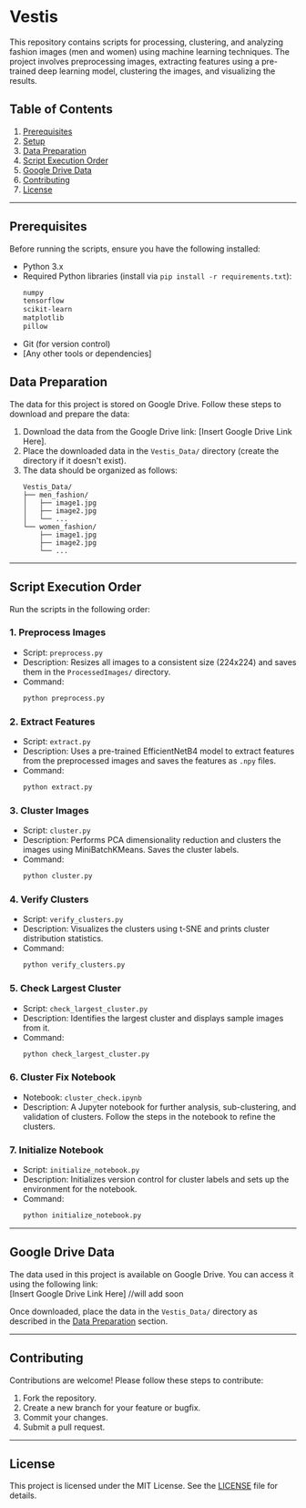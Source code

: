 # Vestis

This repository contains scripts for processing, clustering, and analyzing fashion images (men and women) using machine learning techniques. The project involves preprocessing images, extracting features using a pre-trained deep learning model, clustering the images, and visualizing the results.

## Table of Contents
1. [Prerequisites](#prerequisites)
2. [Setup](#setup)
3. [Data Preparation](#data-preparation)
4. [Script Execution Order](#script-execution-order)
5. [Google Drive Data](#google-drive-data)
6. [Contributing](#contributing)
7. [License](#license)

---

## Prerequisites

Before running the scripts, ensure you have the following installed:

- Python 3.x
- Required Python libraries (install via `pip install -r requirements.txt`):
  ```bash
  numpy
  tensorflow
  scikit-learn
  matplotlib
  pillow
  ```
- Git (for version control)
- [Any other tools or dependencies]


## Data Preparation

The data for this project is stored on Google Drive. Follow these steps to download and prepare the data:

1. Download the data from the Google Drive link: [Insert Google Drive Link Here].
2. Place the downloaded data in the `Vestis_Data/` directory (create the directory if it doesn't exist).
3. The data should be organized as follows:
   ```
   Vestis_Data/
   ├── men_fashion/
   │   ├── image1.jpg
   │   ├── image2.jpg
   │   └── ...
   └── women_fashion/
       ├── image1.jpg
       ├── image2.jpg
       └── ...
   ```

---

## Script Execution Order

Run the scripts in the following order:

### 1. **Preprocess Images**
   - Script: `preprocess.py`
   - Description: Resizes all images to a consistent size (224x224) and saves them in the `ProcessedImages/` directory.
   - Command:
     ```bash
     python preprocess.py
     ```

### 2. **Extract Features**
   - Script: `extract.py`
   - Description: Uses a pre-trained EfficientNetB4 model to extract features from the preprocessed images and saves the features as `.npy` files.
   - Command:
     ```bash
     python extract.py
     ```

### 3. **Cluster Images**
   - Script: `cluster.py`
   - Description: Performs PCA dimensionality reduction and clusters the images using MiniBatchKMeans. Saves the cluster labels.
   - Command:
     ```bash
     python cluster.py
     ```

### 4. **Verify Clusters**
   - Script: `verify_clusters.py`
   - Description: Visualizes the clusters using t-SNE and prints cluster distribution statistics.
   - Command:
     ```bash
     python verify_clusters.py
     ```

### 5. **Check Largest Cluster**
   - Script: `check_largest_cluster.py`
   - Description: Identifies the largest cluster and displays sample images from it.
   - Command:
     ```bash
     python check_largest_cluster.py
     ```

### 6. **Cluster Fix Notebook**
   - Notebook: `cluster_check.ipynb`
   - Description: A Jupyter notebook for further analysis, sub-clustering, and validation of clusters. Follow the steps in the notebook to refine the clusters.

### 7. **Initialize Notebook**
   - Script: `initialize_notebook.py`
   - Description: Initializes version control for cluster labels and sets up the environment for the notebook.
   - Command:
     ```bash
     python initialize_notebook.py
     ```

---

## Google Drive Data

The data used in this project is available on Google Drive. You can access it using the following link:  
[Insert Google Drive Link Here] //will add soon

Once downloaded, place the data in the `Vestis_Data/` directory as described in the [Data Preparation](#data-preparation) section.

---

## Contributing

Contributions are welcome! Please follow these steps to contribute:

1. Fork the repository.
2. Create a new branch for your feature or bugfix.
3. Commit your changes.
4. Submit a pull request.

---

## License

This project is licensed under the MIT License. See the [LICENSE](LICENSE) file for details.
